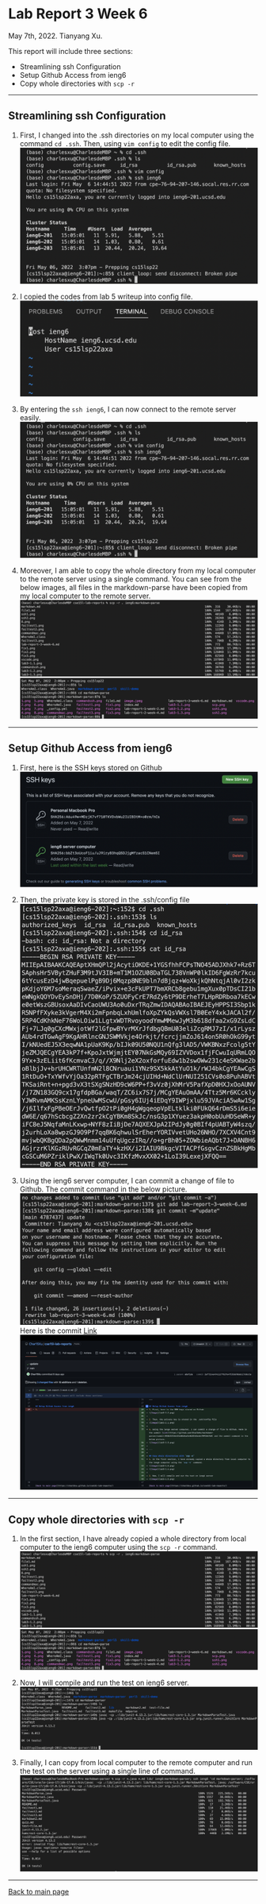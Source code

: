 # Lab Report 3 Week 6
May 7th, 2022. Tianyang Xu. 


This report will include three sections:
- Streamlining ssh Configuration
- Setup Github Access from ieng6
- Copy whole directories with `scp -r`

--- 

## Streamlining ssh Configuration
1. First, I changed into the .ssh directories on my local computer using the command `cd .ssh`. Then, using `vim config` to edit the config file. 
![Image](lab3-1.3.png)

2. I copied the codes from lab 5 writeup into config file.
![Image](lab3-1.2.png)

3. By entering the `ssh ieng6`, I can now connect to the remote server easily.
![Image](lab3-1.3.png)

4. Moreover, I am able to copy the whole directory from my local computer to the remote server using a single command. You can see from the below images, all files in the markdown-parse have been copied from my local computer to the remote server. 
![Image](lab3-1.5.png)
![Image](lab3-1.4.png)

---

## Setup Github Access from ieng6
1. First, here is the SSH keys stored on Github
![Image](lab3-2.2.png)

2. Then, the private key is stored in the .ssh/config file
![Image](lab3-2-3.png)

3. Using the ieng6 server computer, I can commit a change of file to Github. The commit command in the below picture. 
![Image](lab3.2.3.png)
Here is the commit [Link](https://github.com/Char15Xu/cse15l-lab-reports/commit/2af7214e4941127fb2fe4f535d69bbdc17c06c3a)
![Image](lab3-2-4.png) 

---

## Copy whole directories with `scp -r`
1. In the first section, I have already copied a whole directory from local computer to the ieng6 computer using the `scp -r` command. 
![Image](lab3-1.5.png)
![Image](lab3-1.4.png)

2. Now, I will compile and run the test on ieng6 server. 
![Image](lab3-3.2.png)

3. Finally, I can copy from local computer to the remote computer and run the test on the server using a single line of command.
![Image](lab3-3-4.png)

---


[Back to main page](https://char15xu.github.io/cse15l-lab-reports/)